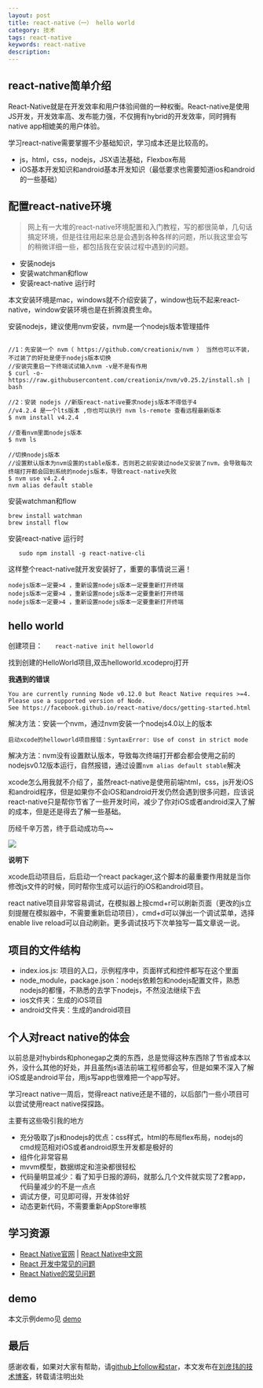 ```yaml
---
layout: post
title: react-native（一） hello world
category: 技术
tags: react-native
keywords: react-native
description:
---
```


##  react-native简单介绍

React-Native就是在开发效率和用户体验间做的一种权衡。React-native是使用JS开发，开发效率高、发布能力强，不仅拥有hybrid的开发效率，同时拥有native app相媲美的用户体验。

学习react-native需要掌握不少基础知识，学习成本还是比较高的。

-   js，html，css，nodejs，JSX语法基础，Flexbox布局
-   iOS基本开发知识和android基本开发知识（最低要求也需要知道ios和android的一些基础）

##  配置react-native环境
>   网上有一大堆的react-native环境配置和入门教程，写的都很简单，几句话搞定环境，但是往往用起来总是会遇到各种各样的问题，所以我这里会写
的稍微详细一些，都包括我在安装过程中遇到的问题。

-   安装nodejs
-   安装watchman和flow
-   安装react-native 运行时

本文安装环境是mac，windows就不介绍安装了，window也玩不起来react-native，window安装环境也是在折腾浪费生命。


安装nodejs，建议使用nvm安装，nvm是一个nodejs版本管理插件

````

//1：先安装一个 nvm（ https://github.com/creationix/nvm ） 当然也可以不装，不过装了的好处是便于nodejs版本切换
//安装完重启一下终端试试输入nvm -v是不是有作用
$ curl -o- https://raw.githubusercontent.com/creationix/nvm/v0.25.2/install.sh | bash

//2：安装 nodejs //新版react-native要求nodejs版本不得低于4
//v4.2.4 是一个lts版本 ,你也可以执行 nvm ls-remote 查看远程最新版本
$ nvm install v4.2.4

//查看nvm里面nodejs版本
$ nvm ls

//切换nodejs版本
//设置默认版本为nvm设置的stable版本，否则若之前安装过node又安装了nvm，会导致每次终端打开都会回到系统的nodejs版本，导致react-native失败
$ nvm use v4.2.4
nvm alias default stable

````

安装watchman和flow

````
brew install watchman
brew install flow

````

安装react-native 运行时

````    sudo npm install -g react-native-cli    ````


这样整个react-native就开发安装好了，重要的事情说三遍！

````
nodejs版本一定要>4 ，重新设置nodejs版本一定要重新打开终端
nodejs版本一定要>4 ，重新设置nodejs版本一定要重新打开终端
nodejs版本一定要>4 ，重新设置nodejs版本一定要重新打开终端
````


## hello world

创建项目：   ````    react-native init helloworld    ````

找到创建的HelloWorld项目,双击helloworld.xcodeproj打开

**我遇到的错误**

````
You are currently running Node v0.12.0 but React Native requires >=4. Please use a supported version of Node.
See https://facebook.github.io/react-native/docs/getting-started.html
````

解决方法：安装一个nvm，通过nvm安装一个nodejs4.0以上的版本

````
启动xcode的helloworld项目报错：SyntaxError: Use of const in strict mode
````

解决方法：nvm没有设置默认版本，导致每次终端打开都会都会使用之前的nodejsv0.12版本运行，自然报错，通过设置````nvm alias default stable````解决

xcode怎么用我就不介绍了，虽然react-native是使用前端html，css，js开发iOS和android程序，但是如果你不会iOS和android开发仍然会遇到很多问题，应该说
react-native只是帮你节省了一些开发时间，减少了你对iOS或者android深入了解的成本，但是还是得去了解一些基础。

历经千辛万苦，终于启动成功鸟~~

![](http://images.jumppo.com/uploads/2016-01-11-react-native-helloworld-1.png)

**说明下**

xcode启动项目后，后启动一个react packager,这个脚本的最重要作用就是当你修改js文件的时候，同时帮你生成可以运行的iOS和android项目。

react native项目非常容易调试，在模拟器上按cmd+r可以刷新页面（更改的js立刻提醒在模拟器中，不需要重新启动项目），cmd+d可以弹出一个调试菜单，选择 enable live reload可以自动刷新。更多调试技巧下次单独写一篇文章说一说。

##  项目的文件结构

-   index.ios.js: 项目的入口，示例程序中，页面样式和控件都写在这个里面
-   node_module，package.json：nodejs依赖包和nodejs配置文件，熟悉nodejs的都懂，不熟悉的去学下nodejs，不然没法继续下去
-   ios文件夹：生成的iOS项目
-   android文件夹：生成的android项目

##  个人对react native的体会

以前总是对hybirds和phonegap之类的东西，总是觉得这种东西除了节省成本以外，没什么其他的好处，并且虽然js语法前端工程师都会写，但是如果不深入了解iOS或是android平台，用js写app也很难把一个app写好。

学习react native一周后，觉得react native还是不错的，以后部门一些小项目可以尝试使用react native探探路。

主要有这些吸引我的地方

-   充分吸取了js和nodejs的优点：css样式，html的布局flex布局，nodejs的cmd规范相对iOS或者android原生开发都是极好的
-   组件化非常容易
-   mvvm模型，数据绑定和渲染都很轻松
-   代码量明显减少：看了知乎日报的源码，就那么几个文件就实现了2套app，代码量减少的不是一点点
-   调试方便，可见即可得，开发体验好
-   动态更新代码，不需要重新AppStore审核

##  学习资源

-   [React Native官网](https://facebook.github.io/react-native/)  |  [React Native中文网](http://reactjs.cn/)
-   [React 开发中常见的问题](https://github.com/coolnameismy/dev-tips/tree/master/react-native)
-   [React Native的常见问题](http://bbs.reactnative.cn/topic/130/%E6%96%B0%E6%89%8B%E6%8F%90%E9%97%AE%E5%89%8D%E5%85%88%E6%9D%A5%E8%BF%99%E9%87%8C%E7%9C%8B%E7%9C%8B-react-native%E7%9A%84%E5%B8%B8%E8%A7%81%E9%97%AE%E9%A2%98)

##  demo

本文示例demo见 [demo](https://github.com/coolnameismy/demo/react-native/helloworld)


##  最后

感谢收看，如果对大家有帮助，请[github上follow和star](https://github.com/coolnameismy)，本文发布在[刘彦玮的技术博客](http://liuyanwei.jumppo.com/)，转载请注明出处


<div style="display:none">

布局
控件
样式
调试
插件开发

组件化
路由
网络请求
动画

//优点

组件化非常容易
css的布局模式比iOS和android原生的都要优雅
引入css样式，比原生代码写样式要方便的多的多
mvvm模型，数据绑定和渲染都很轻松
代码量明显减少
可以使用路由
调试方便，可见即可得



</div>
